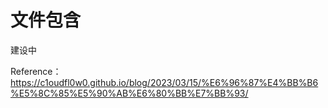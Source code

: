 # 文件包含

建设中

Reference：https://c1oudfl0w0.github.io/blog/2023/03/15/%E6%96%87%E4%BB%B6%E5%8C%85%E5%90%AB%E6%80%BB%E7%BB%93/